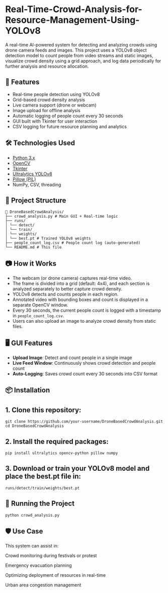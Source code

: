 # Real-Time-Crowd-Analysis-for-Resource-Management-Using-YOLOv8

A real-time AI-powered system for detecting and analyzing crowds using drone camera feeds and images. This project uses a YOLOv8 object detection model to count people from video streams and static images, visualize crowd density using a grid approach, and log data periodically for further analysis and resource allocation.

## 🚀 Features

- Real-time people detection using YOLOv8
- Grid-based crowd density analysis
- Live camera support (drone or webcam)
- Image upload for offline analysis
- Automatic logging of people count every 30 seconds
- GUI built with Tkinter for user interaction
- CSV logging for future resource planning and analytics

## 🛠️ Technologies Used

- [Python 3.x](https://www.python.org/)
- [OpenCV](https://opencv.org/)
- [Tkinter](https://wiki.python.org/moin/TkInter)
- [Ultralytics YOLOv8](https://docs.ultralytics.com/)
- [Pillow (PIL)](https://python-pillow.org/)
- NumPy, CSV, threading

## 📂 Project Structure
    📁 DroneBasedCrowdAnalysis/
    ├── crowd_analysis.py # Main GUI + Real-time logic
    ├── runs/
    │ └── detect/
    │ └── train/
    │ └── weights/
    │ └── best.pt # Trained YOLOv8 weights
    ├── people_count_log.csv # People count log (auto-generated)
    └── README.md # This file


## 📷 How it Works

- The webcam (or drone camera) captures real-time video.
- The frame is divided into a grid (default: 4x4), and each section is analyzed separately to better capture crowd density.
- YOLOv8 detects and counts people in each region.
- Annotated video with bounding boxes and count is displayed in a separate OpenCV window.
- Every 30 seconds, the current people count is logged with a timestamp in `people_count_log.csv`.
- Users can also upload an image to analyze crowd density from static files.

## 🖥️ GUI Features

- **Upload Image**: Detect and count people in a single image
- **Live Feed Window**: Continuously shows crowd detection and people count
- **Auto-Logging**: Saves crowd count every 30 seconds into CSV format

## 📦 Installation

## 1. Clone this repository:

    git clone https://github.com/your-username/DroneBasedCrowdAnalysis.git
    cd DroneBasedCrowdAnalysis

## 2. Install the required packages:

    pip install ultralytics opencv-python pillow numpy

## 3. Download or train your YOLOv8 model and place the best.pt file in:

    runs/detect/train/weights/best.pt

## 🧪 Running the Project

    python crowd_analysis.py

## 🛡️ Use Case
This system can assist in:

  Crowd monitoring during festivals or protest
  
  Emergency evacuation planning
  
  Optimizing deployment of resources in real-time
  
  Urban area congestion management
